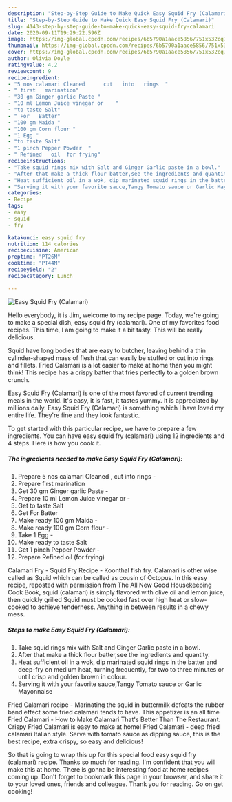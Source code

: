 ```yaml
---
description: "Step-by-Step Guide to Make Quick Easy Squid Fry (Calamari)"
title: "Step-by-Step Guide to Make Quick Easy Squid Fry (Calamari)"
slug: 4143-step-by-step-guide-to-make-quick-easy-squid-fry-calamari
date: 2020-09-11T19:29:22.596Z
image: https://img-global.cpcdn.com/recipes/6b5790a1aace5856/751x532cq70/easy-squid-fry-calamari-recipe-main-photo.jpg
thumbnail: https://img-global.cpcdn.com/recipes/6b5790a1aace5856/751x532cq70/easy-squid-fry-calamari-recipe-main-photo.jpg
cover: https://img-global.cpcdn.com/recipes/6b5790a1aace5856/751x532cq70/easy-squid-fry-calamari-recipe-main-photo.jpg
author: Olivia Doyle
ratingvalue: 4.2
reviewcount: 9
recipeingredient:
- "5 nos calamari Cleaned      cut   into   rings  "
- " first   marination"
- "30 gm Ginger garlic Paste "
- "10 ml Lemon Juice vinegar or    "
- "to taste Salt"
- " For   Batter"
- "100 gm Maida "
- "100 gm Corn flour "
- "1 Egg "
- "to taste Salt"
- "1 pinch Pepper Powder  "
- " Refined   oil  for frying"
recipeinstructions:
- "Take squid rings mix with Salt and Ginger Garlic paste in a bowl."
- "After that make a thick flour batter,see the ingredients and quantity."
- "Heat sufficient oil in a wok, dip marinated squid rings in the batter and deep-fry on medium heat, turning frequently, for two to three minutes or until crisp and golden brown in colour."
- "Serving it with your favorite sauce,Tangy Tomato sauce or Garlic Mayonnaise"
categories:
- Recipe
tags:
- easy
- squid
- fry

katakunci: easy squid fry 
nutrition: 114 calories
recipecuisine: American
preptime: "PT26M"
cooktime: "PT44M"
recipeyield: "2"
recipecategory: Lunch

---
```



![Easy Squid Fry (Calamari)](https://img-global.cpcdn.com/recipes/6b5790a1aace5856/751x532cq70/easy-squid-fry-calamari-recipe-main-photo.jpg)

Hello everybody, it is Jim, welcome to my recipe page. Today, we're going to make a special dish, easy squid fry (calamari). One of my favorites food recipes. This time, I am going to make it a bit tasty. This will be really delicious.

Squid have long bodies that are easy to butcher, leaving behind a thin cylinder-shaped mass of flesh that can easily be stuffed or cut into rings and fillets. Fried Calamari is a lot easier to make at home than you might think! This recipe has a crispy batter that fries perfectly to a golden brown crunch.

Easy Squid Fry (Calamari) is one of the most favored of current trending meals in the world. It's easy, it is fast, it tastes yummy. It is appreciated by millions daily. Easy Squid Fry (Calamari) is something which I have loved my entire life. They're fine and they look fantastic.


To get started with this particular recipe, we have to prepare a few ingredients. You can have easy squid fry (calamari) using 12 ingredients and 4 steps. Here is how you cook it.

<!--inarticleads1-->

##### The ingredients needed to make Easy Squid Fry (Calamari):

1. Prepare 5 nos calamari Cleaned    ,  cut   into   rings  -
1. Prepare  first   marination
1. Get 30 gm Ginger garlic Paste -
1. Prepare 10 ml Lemon Juice vinegar or    -
1. Get to taste Salt
1. Get  For   Batter
1. Make ready 100 gm Maida -
1. Make ready 100 gm Corn flour -
1. Take 1 Egg -
1. Make ready to taste Salt
1. Get 1 pinch Pepper Powder  -
1. Prepare  Refined   oil  (for frying)


Calamari Fry - Squid Fry Recipe - Koonthal fish fry. Calamari is other wise called as Squid which can be called as cousin of Octopus. In this easy recipe, reposted with permission from The All New Good Housekeeping Cook Book, squid (calamari) is simply flavored with olive oil and lemon juice, then quickly grilled Squid must be cooked fast over high heat or slow-cooked to achieve tenderness. Anything in between results in a chewy mess. 

<!--inarticleads2-->

##### Steps to make Easy Squid Fry (Calamari):

1. Take squid rings mix with Salt and Ginger Garlic paste in a bowl.
1. After that make a thick flour batter,see the ingredients and quantity.
1. Heat sufficient oil in a wok, dip marinated squid rings in the batter and deep-fry on medium heat, turning frequently, for two to three minutes or until crisp and golden brown in colour.
1. Serving it with your favorite sauce,Tangy Tomato sauce or Garlic Mayonnaise


Fried Calamari recipe - Marinating the squid in buttermilk defeats the rubber band effect some fried calamari tends to have. This appetizer is an all time Fried Calamari - How to Make Calamari That&#39;s Better Than The Restaurant. Crispy Fried Calamari is easy to make at home! Fried Calamari - deep fried calamari Italian style. Serve with tomato sauce as dipping sauce, this is the best recipe, extra crispy, so easy and delicious! 

So that is going to wrap this up for this special food easy squid fry (calamari) recipe. Thanks so much for reading. I'm confident that you will make this at home. There is gonna be interesting food at home recipes coming up. Don't forget to bookmark this page in your browser, and share it to your loved ones, friends and colleague. Thank you for reading. Go on get cooking!

